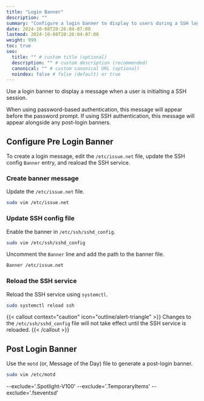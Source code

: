 ```yaml
---
title: "Login Banner"
description: ""
summary: "Configure a login banner to display to users during a SSH login."
date: 2024-10-08T20:26:04-07:00
lastmod: 2024-10-08T20:26:04-07:00
weight: 999
toc: true
seo:
  title: "" # custom title (optional)
  description: "" # custom description (recommended)
  canonical: "" # custom canonical URL (optional)
  noindex: false # false (default) or true
---
```


Use a login banner to display a message when a user is initialting a SSH session.

When using password-based authentication, this message will appear before the password prompt. If using SSH authentication, this message will appear alongside any post-login banners.

## Configure Pre Login Banner

To create a login message, edit the `/etc/issue.net` file, update the SSH config `Banner` entry, and reaload the SSH service.

### Create banner message

Update the `/etc/issue.net` file.

```bash { title="Edit issue.net file" }
sudo vim /etc/issue.net
```

### Update SSH config file

Enable the banner in `/etc/ssh/sshd_config`.

```bash { title="Open SSH confile file" }
sudo vim /etc/ssh/sshd_config
```

Uncomment the `Banner` line and add the path to the banner file.

```bash { title="/etc/ssh/sshd_config" }
Banner /etc/issue.net
```

### Reload the SSH service

Reload the SSH service using `systemctl`.

```bash
sudo systemctl reload ssh
```

{{< callout context="caution" icon="outline/alert-triangle" >}}
Changes to the `/etc/ssh/sshd_config` file will not take effect until the SSH service is reloaded.
{{< /callout >}}

## Post Login Banner

Use the `motd` (or, Message of the Day) file to generate a post-login banner.

```bash
sudo vim /etc/motd
```

--exclude='.Spotlight-V100' --exclude='.TemporaryItems' --exclude='.fseventsd'
